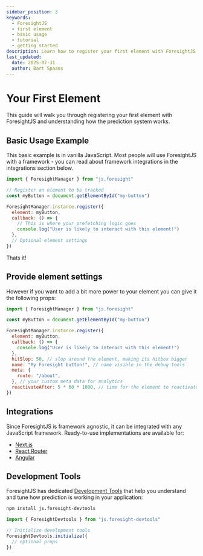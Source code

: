 ```yaml
---
sidebar_position: 3
keywords:
  - ForesightJS
  - first element
  - basic usage
  - tutorial
  - getting started
description: Learn how to register your first element with ForesightJS and start predicting user intent
last_updated:
  date: 2025-07-31
  author: Bart Spaans
---
```


# Your First Element

This guide will walk you through registering your first element with ForesightJS and understanding how the prediction system works.

## Basic Usage Example

This basic example is in vanilla JavaScript. Most people will use ForesightJS with a framework - you can read about framework integrations in the integrations section below.

```javascript
import { ForesightManager } from "js.foresight"

// Register an element to be tracked
const myButton = document.getElementById("my-button")

ForesightManager.instance.register({
  element: myButton,
  callback: () => {
    // This is where your prefetching logic goes
    console.log("User is likely to interact with this element!")
  },
  // Optional element settings
})
```

Thats it!

## Provide element settings

However if you want to add a bit more power to your element you can give it the following props:

```javascript
import { ForesightManager } from "js.foresight"

const myButton = document.getElementById("my-button")

ForesightManager.instance.register({
  element: myButton,
  callback: () => {
    console.log("User is likely to interact with this element!")
  },
  hitSlop: 50, // slop around the element, making its hitbox bigger
  name: "My Foresight button!", // name visible in the debug tools
  meta: {
    route: "/about",
  }, // your custom meta data for analytics
  reactivateAfter: 5 * 60 * 1000, // time for the element to reactivate after the callback has been hit
})
```

## Integrations

Since ForesightJS is framework agnostic, it can be integrated with any JavaScript framework. Ready-to-use implementations are available for:

- [Next.js](/docs/integrations/react/nextjs)
- [React Router](/docs/integrations/react/react-router)
- [Angular](/docs/integrations/angular)

## Development Tools

ForesightJS has dedicated [Development Tools](/docs/debugging/devtools) that help you understand and tune how prediction is working in your application:

```bash
npm install js.foresight-devtools
```

```javascript
import { ForesightDevtools } from "js.foresight-devtools"

// Initialize development tools
ForesightDevtools.initialize({
  // optional props
})
```
